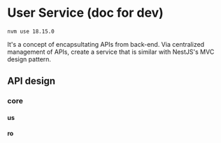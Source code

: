 # User Service (doc for dev)

```cli
nvm use 18.15.0
```

It's a concept of encapsultating APIs from back-end. Via centralized management of APIs, create a service that is similar with NestJS's MVC design pattern.

## API design

### core

#### us

#### ro
